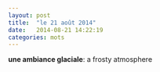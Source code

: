 ```yaml
---
layout: post
title:  "le 21 août 2014"
date:   2014-08-21 14:22:19
categories: mots
---
```


**une ambiance glaciale**: a frosty atmosphere

